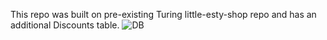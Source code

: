 This repo was built on pre-existing Turing little-esty-shop repo and has an additional Discounts table.
![DB](https://i.ibb.co/mbDh2yh/Screen-Shot-2021-04-26-at-12-20-38-AM.png)

